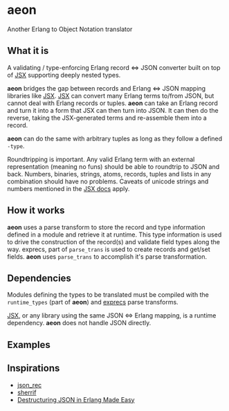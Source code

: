 
aeon
====

Another Erlang to Object Notation translator

## What it is ##

A validating / type-enforcing Erlang record <=> JSON
converter built on top of [JSX](jsx) supporting deeply nested types.

**aeon** bridges the gap between records and Erlang <=> JSON mapping libraries
like [JSX](jsx). [JSX](jsx) can convert many Erlang terms to/from JSON, but
cannot deal with Erlang records or tuples. **aeon** can take an Erlang record
and turn it into a form that JSX can then turn into JSON. It can then do the
reverse, taking the JSX-generated terms and re-assemble them into a record.

**aeon** can do the same with arbitrary tuples as long as they follow a defined
`-type`.

Roundtripping is important.  Any valid Erlang term with an external
representation (meaning no funs) should be able to roundtrip to JSON and back.
Numbers, binaries, strings, atoms, records, tuples and lists in any combination
should have no problems. Caveats of unicode strings and numbers mentioned in the
[JSX docs](https://github.com/talentdeficit/jsx/tree/develop#json---erlang-mapping)
apply.

## How it works ##

**aeon** uses a parse transform to store the record and type information defined
in a module and retrieve it at runtime.  This type information is used to drive
the construction of the record(s) and validate field types along the way.
exprecs, part of `parse_trans` is used to create records and get/set fields.
**aeon** uses `parse_trans` to accomplish it's parse transformation.

## Dependencies ##

Modules defining the types to be translated must be compiled with the
`runtime_types` (part of **aeon**) and [exprecs](exprecs) parse transforms.

[JSX](jsx), or any library using the same JSON <=> Erlang mapping, is a
runtime dependency.  **aeon** does not handle JSON directly.

## Examples ##

## Inspirations ##

* [json_rec](json_rec)
* [sherrif](sherrif)
* [Destructuring JSON in Erlang Made Easy](http://www.progski.net/blog/2010/destructuring_json_in_erlang_made_easy.html)

